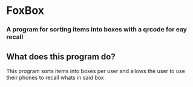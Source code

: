 # FoxBox

### A program for sorting items into boxes with a qrcode for eay recall

## What does this program do?

This program sorts items into boxes per user and allows the user to use their phones to recall whats in said box
